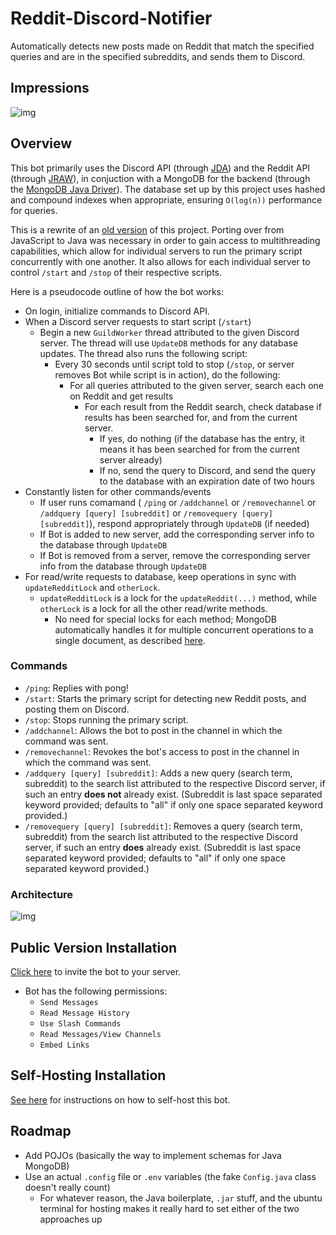# Reddit-Discord-Notifier

Automatically detects new posts made on Reddit that match the specified queries and are in the specified subreddits, and sends them to Discord.

## Impressions

![img](https://i.imgur.com/KQ1hzg6.png)

## Overview
This bot primarily uses the Discord API (through [JDA](https://github.com/DV8FromTheWorld/JDA)) and the Reddit API (through [JRAW](https://github.com/mattbdean/JRAW)), in conjuction with a MongoDB for the backend (through the [MongoDB Java Driver](https://docs.mongodb.com/drivers/java/sync/current/)). The database set up by this project uses hashed and compound indexes when appropriate, ensuring ```O(log(n))``` performance for queries. 

This is a rewrite of an [old version](https://github.com/eric-lu-VT/DEPRECATED-Reddit-Discord-Alert) of this project. Porting over from JavaScript to Java was necessary in order to gain access to multithreading capabilities, which allow for individual servers to run the primary script concurrently with one another. It also allows for each individual server to control ```/start``` and ```/stop``` of their respective scripts.

Here is a pseudocode outline of how the bot works:
- On login, initialize commands to Discord API.
- When a Discord server requests to start script (```/start```)
  - Begin a new ```GuildWorker``` thread attributed to the given Discord server. The thread will use ```UpdateDB``` methods for any database updates. The thread also runs the following script:
    - Every 30 seconds until script told to stop (```/stop```, or server removes Bot while script is in action), do the following:
      - For all queries attributed to the given server, search each one on Reddit and get results
        - For each result from the Reddit search, check database if results has been searched for, and from the current server.
          - If yes, do nothing (if the database has the entry, it means it has been searched for from the current server already)
          - If no, send the query to Discord, and send the query to the database with an expiration date of two hours
- Constantly listen for other commands/events
    - If user runs comamand ( ```/ping``` or ```/addchannel``` or ```/removechannel``` or  ```/addquery [query] [subreddit]``` or ```/removequery [query] [subreddit]```), respond appropriately through ```UpdateDB``` (if needed)
    - If Bot is added to new server, add the corresponding server info to the database through ```UpdateDB```
    - If Bot is removed from a server, remove the corresponding server info from the database through ```UpdateDB```
- For read/write requests to database, keep operations in sync with ```updateRedditLock``` and ```otherLock```.
  - ```updateRedditLock``` is a lock for the ```updateReddit(...)``` method, while ```otherLock``` is a lock for all the other read/write methods. 
    - No need for special locks for each method; MongoDB automatically handles it for multiple concurrent operations to a single document, as described [here](https://docs.mongodb.com/manual/core/write-operations-atomicity/).

### Commands
- ```/ping```: Replies with pong!
- ```/start```: Starts the primary script for detecting new Reddit posts, and posting them on Discord.
- ```/stop```: Stops running the primary script.
- ```/addchannel```: Allows the bot to post in the channel in which the command was sent.
- ```/removechannel```: Revokes the bot's access to post in the channel in which the command was sent.
- ```/addquery [query] [subreddit]```: Adds a new query (search term, subreddit) to the search list attributed to the respective Discord server, if such an entry **does not** already exist. (Subreddit is last space separated keyword provided; defaults to "all" if only one space separated keyword provided.)
- ```/removequery [query] [subreddit]```: Removes a query (search term, subreddit) from the search list attributed to the respective Discord server, if such an entry **does** already exist. (Subreddit is last space separated keyword provided; defaults to "all" if only one space separated keyword provided.)

### Architecture
![img](https://i.imgur.com/b67KCcz.jpg)

## Public Version Installation
[Click here](https://discord.com/api/oauth2/authorize?client_id=912892084875321356&permissions=2147568640&scope=bot%20applications.commands) to invite the bot to your server.
- Bot has the following permissions:
    - ```Send Messages```
    - ```Read Message History```
    - ```Use Slash Commands```
    - ```Read Messages/View Channels```
    - ```Embed Links```

## Self-Hosting Installation
[See here](https://github.com/eric-lu-VT/Reddit-Discord-Notifier/wiki) for instructions on how to self-host this bot.

## Roadmap
- Add POJOs (basically the way to implement schemas for Java MongoDB)
- Use an actual ```.config``` file or ```.env``` variables (the fake ```Config.java``` class doesn't really count)
  - For whatever reason, the Java boilerplate, ```.jar``` stuff, and the ubuntu terminal for hosting makes it really hard to set either of the two approaches up
